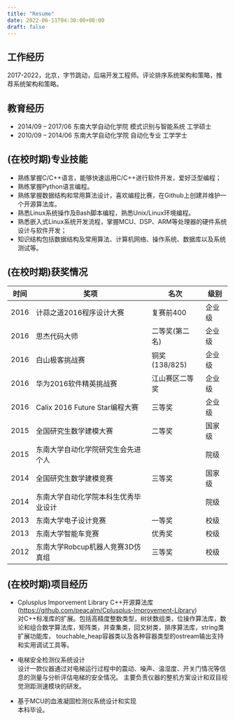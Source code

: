 ```yaml
---
title: "Resume"
date: 2022-06-11T04:30:00+08:00
draft: false
---
```



## 工作经历
2017-2022，北京，字节跳动，后端开发工程师。评论排序系统架构和策略，推荐系统架构和策略。

## 教育经历
* 2014/09 – 2017/06  东南大学自动化学院  模式识别与智能系统  工学硕士   
* 2010/09 – 2014/06  东南大学自动化学院  自动化专业         工学学士  

## (在校时期)专业技能
* 熟练掌握C/C++语言，能够快速运用C/C++进行软件开发，爱好泛型编程；
* 熟练掌握Python语言编程。
* 熟练掌握数据结构和常用算法设计，喜欢编程比赛，在Github上创建并维护一个开源算法库。
* 熟悉Linux系统操作及Bash脚本编程，熟悉Unix/Linux环境编程。
* 熟悉嵌入式Linux系统开发流程，掌握MCU、DSP、ARM等处理器的硬件系统设计与软件开发； 
* 知识结构包括数据结构及常用算法、计算机网络、操作系统、数据库以及系统测试等。 

## (在校时期)获奖情况
| 时间 | 奖项  | 名次 | 级别 |
| ---- | ---- | ----| ---- |
| 2016 | 计蒜之道2016程序设计大赛	        | 复赛前400	   | 企业级 | 
| 2016 | 思杰代码大师	                    | 二等奖(第二名) | 企业级 |
| 2016 | 白山极客挑战赛	                | 铜奖(138/825) | 企业级 |
| 2016 | 华为2016软件精英挑战赛	        | 江山赛区二等奖  | 企业级 |
| 2016 | Calix 2016 Future Star编程大赛  | 三等奖         | 企业级 |
| 2015 | 全国研究生数学建模大赛             | 二等奖         | 国家级 |
| 2015 | 东南大学自动化学院研究生会先进个人   |               | 院级 |
| 2014 | 全国研究生数学建模竞赛	            | 三等奖	        | 国家级 |
| 2014 | 东南大学自动化学院本科生优秀毕业设计	|               | 院级 |
| 2013 | 东南大学电子设计竞赛	            | 一等奖         | 校级 |
| 2013 | 东南大学智能车竞赛	            | 优秀奖	        | 校级 |
| 2012 | 东南大学Robcup机器人竞赛3D仿真组	| 三等奖         | 校级 |

## (在校时期)项目经历
* Cplusplus Imporvement Library C++开源算法库(https://github.com/peacalm/Cplusplus-Improvement-Library)  
对C++标准库的扩展。包括高精度整数类型，树状数组类，位操作算法库，数论和组合数学算法库，矩阵类，并查集类，回文树类，排序算法库，string类扩展功能库，
touchable_heap容器类以及各种容器类型的ostream输出支持和实用调试工具等。

* 电梯安全检测仪系统设计  
设计一款仪器通过对电梯运行过程中的震动、噪声、温湿度、开关门情况等信息的测量与分析评估电梯的安全情况。
主要负责仪器的整机方案设计和双目视觉测距测速模块的研发。

* 基于MCU的血液凝固检测仪系统设计和实现  
本科毕设。